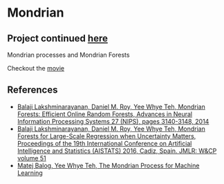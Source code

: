 # Mondrian

## Project continued [here](https://github.com/dominusmi/warwick-rsg/tree/MondrianForest)

Mondrian processes and Mondrian Forests

Checkout the [movie](https://github.com/harveydevereux/Mondrian/blob/master/mondrian.gif)


## References
- [Balaji Lakshminarayanan, Daniel M. Roy, Yee Whye Teh, Mondrian Forests: Efficient Online Random Forests, Advances in Neural Information Processing Systems 27 (NIPS), pages 3140-3148, 2014](http://arxiv.org/abs/1406.2673)
- [Balaji Lakshminarayanan, Daniel M. Roy, Yee Whye Teh, Mondrian Forests for Large-Scale Regression when Uncertainty Matters, Proceedings of the 19th International Conference on Artificial Intelligence and Statistics (AISTATS) 2016, Cadiz, Spain. JMLR: W&CP volume 51](https://arxiv.org/abs/1506.03805)
- [Matej Balog, Yee Whye Teh, The Mondrian Process for Machine Learning](http://arxiv.org/abs/1507.05181)

